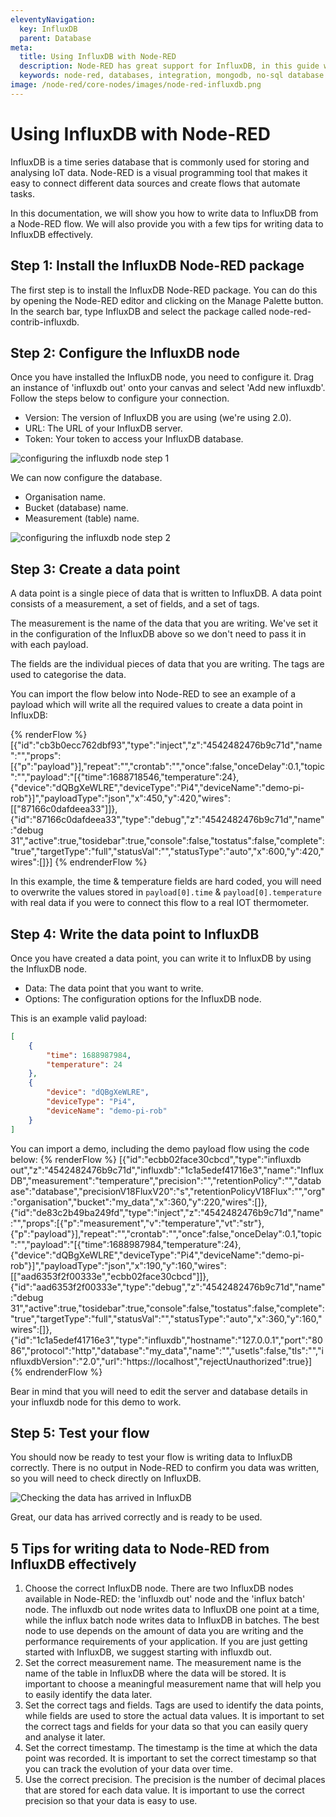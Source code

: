 ```yaml
---
eleventyNavigation:
  key: InfluxDB
  parent: Database
meta:
  title: Using InfluxDB with Node-RED
  description: Node-RED has great support for InfluxDB, in this guide we'll explain how to get your data flowing into one of the most popular time-series database.
  keywords: node-red, databases, integration, mongodb, no-sql database
image: /node-red/core-nodes/images/node-red-influxdb.png
---
```


# Using InfluxDB with Node-RED

InfluxDB is a time series database that is commonly used for storing and analysing IoT data. Node-RED is a visual programming tool that makes it easy to connect different data sources and create flows that automate tasks.

In this documentation, we will show you how to write data to InfluxDB from a Node-RED flow. We will also provide you with a few tips for writing data to InfluxDB effectively.

## Step 1: Install the InfluxDB Node-RED package

The first step is to install the InfluxDB Node-RED package. You can do this by opening the Node-RED editor and clicking on the Manage Palette button. In the search bar, type InfluxDB and select the package called node-red-contrib-influxdb.

## Step 2: Configure the InfluxDB node

Once you have installed the InfluxDB node, you need to configure it. Drag an instance of 'influxdb out' onto your canvas and select 'Add new influxdb'. Follow the steps below to configure your connection.

- Version: The version of InfluxDB you are using (we're using 2.0).
- URL: The URL of your InfluxDB server.
- Token: Your token to access your InfluxDB database.

![configuring the influxdb node step 1](./images/config-connection.png "configuring the influxdb node step 1")

We can now configure the database.

- Organisation name.
- Bucket (database) name.
- Measurement (table) name.

![configuring the influxdb node step 2](./images/config-database.png "configuring the influxdb node step 2")

## Step 3: Create a data point

A data point is a single piece of data that is written to InfluxDB. A data point consists of a measurement, a set of fields, and a set of tags.

The measurement is the name of the data that you are writing. We've set it in the configuration of the InfluxDB above so we don't need to pass it in with each payload.

The fields are the individual pieces of data that you are writing. The tags are used to categorise the data. 

You can import the flow below into Node-RED to see an example of a payload which will write all the required values to create a data point in InfluxDB:

{% renderFlow %}
[{"id":"cb3b0ecc762dbf93","type":"inject","z":"4542482476b9c71d","name":"","props":[{"p":"payload"}],"repeat":"","crontab":"","once":false,"onceDelay":0.1,"topic":"","payload":"[{\"time\":1688718546,\"temperature\":24},{\"device\":\"dQBgXeWLRE\",\"deviceType\":\"Pi4\",\"deviceName\":\"demo-pi-rob\"}]","payloadType":"json","x":450,"y":420,"wires":[["87166c0dafdeea33"]]},{"id":"87166c0dafdeea33","type":"debug","z":"4542482476b9c71d","name":"debug 31","active":true,"tosidebar":true,"console":false,"tostatus":false,"complete":"true","targetType":"full","statusVal":"","statusType":"auto","x":600,"y":420,"wires":[]}]
{% endrenderFlow %}

In this example, the time & temperature fields are hard coded, you will need to overwrite the values stored in ```payload[0].time``` & ```payload[0].temperature``` with real data if you were to connect this flow to a real IOT thermometer.

## Step 4: Write the data point to InfluxDB

Once you have created a data point, you can write it to InfluxDB by using the InfluxDB node. 

- Data: The data point that you want to write.
- Options: The configuration options for the InfluxDB node.

This is an example valid payload:

```json
[
    {
        "time": 1688987984,
        "temperature": 24
    },
    {
        "device": "dQBgXeWLRE",
        "deviceType": "Pi4",
        "deviceName": "demo-pi-rob"
    }
]
```

You can import a demo, including the demo payload flow using the code below:
{% renderFlow %}
[{"id":"ecbb02face30cbcd","type":"influxdb out","z":"4542482476b9c71d","influxdb":"1c1a5edef41716e3","name":"InfluxDB","measurement":"temperature","precision":"","retentionPolicy":"","database":"database","precisionV18FluxV20":"s","retentionPolicyV18Flux":"","org":"organisation","bucket":"my_data","x":360,"y":220,"wires":[]},{"id":"de83c2b49ba249fd","type":"inject","z":"4542482476b9c71d","name":"","props":[{"p":"measurement","v":"temperature","vt":"str"},{"p":"payload"}],"repeat":"","crontab":"","once":false,"onceDelay":0.1,"topic":"","payload":"[{\"time\":1688987984,\"temperature\":24},{\"device\":\"dQBgXeWLRE\",\"deviceType\":\"Pi4\",\"deviceName\":\"demo-pi-rob\"}]","payloadType":"json","x":190,"y":160,"wires":[["aad6353f2f00333e","ecbb02face30cbcd"]]},{"id":"aad6353f2f00333e","type":"debug","z":"4542482476b9c71d","name":"debug 31","active":true,"tosidebar":true,"console":false,"tostatus":false,"complete":"true","targetType":"full","statusVal":"","statusType":"auto","x":360,"y":160,"wires":[]},{"id":"1c1a5edef41716e3","type":"influxdb","hostname":"127.0.0.1","port":"8086","protocol":"http","database":"my_data","name":"","usetls":false,"tls":"","influxdbVersion":"2.0","url":"https://localhost","rejectUnauthorized":true}]
{% endrenderFlow %}

Bear in mind that you will need to edit the server and database details in your influxdb node for this demo to work.

## Step 5: Test your flow

You should now be ready to test your flow is writing data to InfluxDB correctly. There is no output in Node-RED to confirm you data was written, so you will need to check directly on InfluxDB.

![Checking the data has arrived in InfluxDB](./images/data_in_influx.gif "Checking the data has arrived in InfluxDB")

Great, our data has arrived correctly and is ready to be used.

## 5 Tips for writing data to Node-RED from InfluxDB effectively

1. Choose the correct InfluxDB node. There are two InfluxDB nodes available in Node-RED: the 'influxdb out' node and the 'influx batch' node. The influxdb out node writes data to InfluxDB one point at a time, while the influx batch node writes data to InfluxDB in batches. The best node to use depends on the amount of data you are writing and the performance requirements of your application. If you are just getting started with InfluxDB, we suggest starting with influxdb out.
1. Set the correct measurement name. The measurement name is the name of the table in InfluxDB where the data will be stored. It is important to choose a meaningful measurement name that will help you to easily identify the data later. 
1. Set the correct tags and fields. Tags are used to identify the data points, while fields are used to store the actual data values. It is important to set the correct tags and fields for your data so that you can easily query and analyse it later.
1. Set the correct timestamp. The timestamp is the time at which the data point was recorded. It is important to set the correct timestamp so that you can track the evolution of your data over time.
1. Use the correct precision. The precision is the number of decimal places that are stored for each data value. It is important to use the correct precision so that your data is easy to use.
